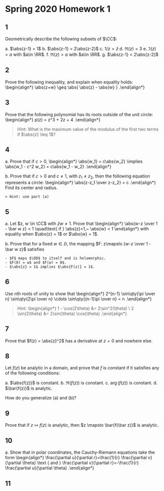 # Spring 2020 Homework 1

## 1

Geometrically describe the following subsets of $\CC$:

a. $\abs{z-1} = 1$
b. $\abs{z-1} = 2\abs{z-2}$
c. $1/z = \bar z$
d. $\Re(z) = 3$
e. $\Im(z) = a$ with $a\in \RR$.
f. $\Re(z) > a$ with $a\in \RR$.
g. $\abs{z-1} < 2\abs{z-2}$


## 2
Prove the following inequality, and explain when equality holds:
\begin{align*}
\abs{z+w} \geq \abs{ \abs{z} - \abs{w} }
.\end{align*}


## 3
Prove that the following polynomial has its roots outside of the unit circle:
\begin{align*}
p(z) = z^3 + 2z + 4
.\end{align*}

> Hint: What is the maximum value of the modulus of the first two terms if $\abs{z} \leq 1$?

## 4

a. Prove that if $c>0$,
\begin{align*}
\abs{w_1} = c\abs{w_2} \implies \abs{w_1 - c^2 w_2} = c\abs{w_1 - w_2}
.\end{align*}

b. Prove that if $c>0$ and $c\neq 1$, with $z_1\neq z_2$, then the following equation represents a circle:
    \begin{align*}
    \abs{z-z_1 \over z-z_2} = c
    .\end{align*}
    Find its center and radius.

    > Hint: use part (a)

## 5

a. Let $z, w \in \CC$ with $\bar z w \neq 1$. 
    Prove that
    \begin{align*}
    \abs{w-z \over 1 - \bar w z} < 1 \quad\text{ if } \abs{z}<1,~ \abs{w} < 1
    \end{align*}
    with equality when $\abs{z} = 1$ or $\abs{w} = 1$.

b. Prove that for a fixed $w\in \DD$, the mapping $F: z\mapsto {w-z \over 1 - \bar w z}$ satisfies

    - $F$ maps $\DD$ to itself and is holomorphic.
    - $F(0) = w$ and $F(w) = 0$.
    - $\abs{z} = 1$ implies $\abs{F(z)} = 1$.

## 6

Use $n$th roots of unity to show that
\begin{align*}
2^{n-1} \sin\qty{\pi \over n} \sin\qty{2\pi \over n} \cdots \sin\qty{(n-1)\pi \over n} = n
.\end{align*}

> Hint:
\begin{align*}
1 - \cos(2\theta) &= 2\sin^2(\theta) \\
2 \sin(2\theta) &= 2\sin(\theta) \cos(\theta)
.\end{align*}

## 7
Prove that $f(z) = \abs{z}^2$ has a derivative at $z=0$ and nowhere else.


## 8

Let $f(z)$ be analytic in a domain, and prove that $f$ is constant if it satisfies any of the following conditions:

a. $\abs{f(z)}$ is constant.
b. $\Re(f(z))$ is constant.
c. $\arg(f(z))$ is constant.
d. $\bar{f(z)}$ is analytic.

How do you generalize (a) and (b)?


## 9
Prove that if $z\mapsto f(z)$ is analytic, then $z \mapsto \bar{f(\bar z)}$ is analytic.


## 10

a. Show that in polar coordinates, the Cauchy-Riemann equations take the form
\begin{align*}
\frac{\partial u}{\partial r}=\frac{1}{r} \frac{\partial v}{\partial \theta} \text { and } \frac{\partial v}{\partial r}=-\frac{1}{r} \frac{\partial u}{\partial \theta}
.\end{align*}


## 11


